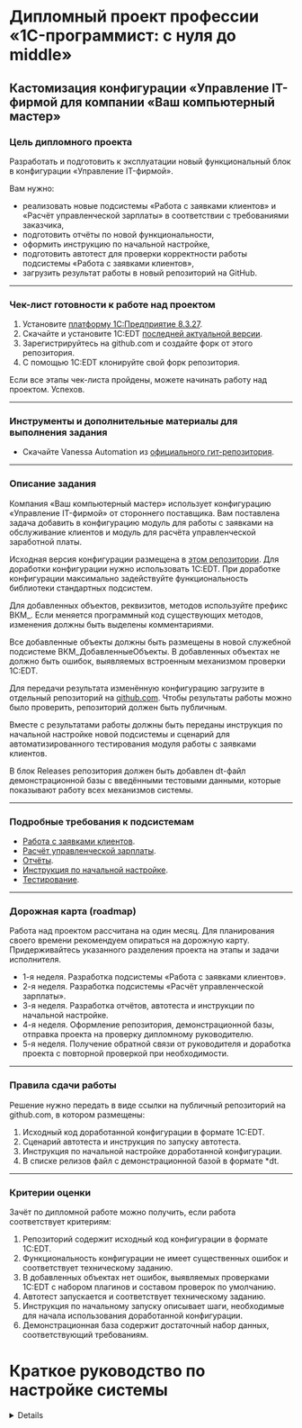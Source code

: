 # Дипломный проект профессии «1C-программист: с нуля до middle»
 
## Кастомизация конфигурации «Управление IT-фирмой для компании «Ваш компьютерный мастер»

### Цель дипломного проекта

Разработать и подготовить к эксплуатации новый функциональный блок в конфигурации «Управление IT-фирмой».

Вам нужно:

- реализовать новые подсистемы «Работа с заявками клиентов» и «Расчёт управленческой зарплаты» в соответствии с требованиями заказчика,
- подготовить отчёты по новой функциональности,
- оформить инструкцию по начальной настройке,
- подготовить автотест для проверки корректности работы подсистемы «Работа с заявками клиентов»,
- загрузить результат работы в новый репозиторий на GitHub.

------

### Чек-лист готовности к работе над проектом

1. Установите [платформу 1С:Предприятие 8.3.27](https://developer.1c.ru/applications/Console?state=community).
2. Скачайте и установите 1С:EDT [последней актуальной версии](https://releases.1c.ru/version_files?nick=DevelopmentTools10&ver=2024.2.5).
3. Зарегистрируйтесь на github.com и создайте форк от этого репозитория.
4. С помощью 1С:EDT клонируйте свой форк репозитория.

Если все этапы чек-листа пройдены, можете начинать работу над проектом. Успехов.

------

### Инструменты и дополнительные материалы для выполнения задания
- Скачайте Vanessa Automation из [официального гит-репозитория](https://pr-mex.github.io/vanessa-automation/dev/).

------

### Описание задания

Компания «Ваш компьютерный мастер» использует конфигурацию «Управление IT-фирмой» от стороннего поставщика. Вам поставлена задача добавить в конфигурацию модуль для работы с заявками на обслуживание клиентов и модуль для расчёта управленческой заработной платы.

Исходная версия конфигурации размещена в [этом репозитории](/fonecmid-diplom). Для доработки конфигурации нужно использовать 1C:EDT. При доработке конфигурации максимально задействуйте функциональность библиотеки стандартных подсистем.

Для добавленных объектов, реквизитов, методов используйте префикс ВКМ_. Если меняется программный код существующих методов, изменения должны быть выделены комментариями.

Все добавленные объекты должны быть размещены в новой служебной подсистеме ВКМ_ДобавленныеОбъекты. В добавленных объектах не должно быть ошибок, выявляемых встроенным механизмом проверки 1C:EDT.

Для передачи результата изменённую конфигурацию загрузите в отдельный репозиторий на [github.com](https://github.com). Чтобы результаты работы можно было проверить, репозиторий должен быть публичным.

Вместе с результатами работы должны быть переданы инструкция по начальной настройке новой подсистемы и сценарий для автоматизированного тестирования модуля работы с заявками клиентов.

В блок Releases репозитория должен быть добавлен dt-файл демонстрационной базы с введёнными тестовыми данными, которые показывают работу всех механизмов системы.

------

### Подробные требования к подсистемам

- [Работа с заявками клиентов](tasks/tickets.md).
- [Расчёт управленческой зарплаты](tasks/hrm.md).
- [Отчёты](tasks/reports.md).
- [Инструкция по начальной настройке](tasks/docs.md).
- [Тестирование](tasks/testing.md).

------

### Дорожная карта (roadmap)

Работа над проектом рассчитана на один месяц. Для планирования своего времени рекомендуем опираться на дорожную карту. Придерживайтесь указанного разделения проекта на этапы и задачи исполнителя.

- 1-я неделя. Разработка подсистемы «Работа с заявками клиентов».
- 2-я неделя. Разработка подсистемы «Расчёт управленческой зарплаты».
- 3-я неделя. Разработка отчётов, автотеста и инструкции по начальной настройке.
- 4-я неделя. Оформление репозитория, демонстрационной базы, отправка проекта на проверку дипломному руководителю.
- 5-я неделя. Получение обратной связи от руководителя и доработка проекта с повторной проверкой при необходимости.

------

### Правила сдачи работы

Решение нужно передать в виде ссылки на публичный репозиторий на github.com, в котором размещены:

1. Исходный код доработанной конфигурации в формате 1C:EDT.
2. Сценарий автотеста и инструкция по запуску автотеста.
3. Инструкция по начальной настройке доработанной конфигурации.
4. В списке релизов файл с демонстрационной базой в формате *dt.

------

### Критерии оценки

Зачёт по дипломной работе можно получить, если работа соответствует критериям:

1. Репозиторий содержит исходный код конфигурации в формате 1C:EDT.
2. Функциональность конфигурации не имеет существенных ошибок и соответствует техническому заданию.
3. В добавленных объектах нет ошибок, выявляемых проверками 1C:EDT с набором плагинов и составом проверок по умолчанию.
4. Автотест запускается и соответствует техническому заданию.
5. Инструкция по начальному запуску описывает шаги, необходимые для начала использования доработанной конфигурации.
6. Демонстрационная база содержит достаточный набор данных, соответствующий требованиям.
   

# Краткое руководство по настройке системы 
<details>
 
## 1. Настройка Telegram
1. Создайте бота через @BotFather
2. Создайте группу, добавьте туда бота
3. Получите:
   - Токен бота
   - ID группы (отрицательное число)

## 2. Заполнение в 1С
- **Константы**:
  - `ВКМ_ТокенУправленияТелеграмБотом` → токен бота
  - `ВКМ_ИдентификаторГруппыДляОповещения` → ID группы
  - "Номенклатура абонентской платы" → выберите из справочника
  - "Номенклатура работы специалиста" → выберите из справочника

## 3. Оплата труда
- Заполните регистр **"Условия оплаты труда"**:
  - Специалисты → % от продаж
  - Остальные → оклад

## 4. Графики работы
1. Создайте график в справочнике
2. Заполните через обработку **"Заполнение графика работы"**
   - Укажите период
   - Выходные дни (например: 6,7)
   - Выберите график

## 5. Пользователи
- Создайте пользователей для сотрудников
- Назначьте роли:
  - Менеджер
  - Специалист
  - Бухгалтер
  - Кадровик-расчётчик

## 6. Для менеджеров
В документах **"Договор с клиентом"**:
- Установите вид: "Абонентское обслуживание"
- Заполните:
  - Даты действия
  - Стоимость часа
  - Абонентскую плату

## 7. Для бухгалтеров
Используйте обработку **"Массовое создание актов"**:
- Выберите период
- Нажмите "Сформировать"

## 8. Тестирование
- Создайте документ **"Обслуживание клиента"**
- Проверьте уведомление в Telegram-группе


